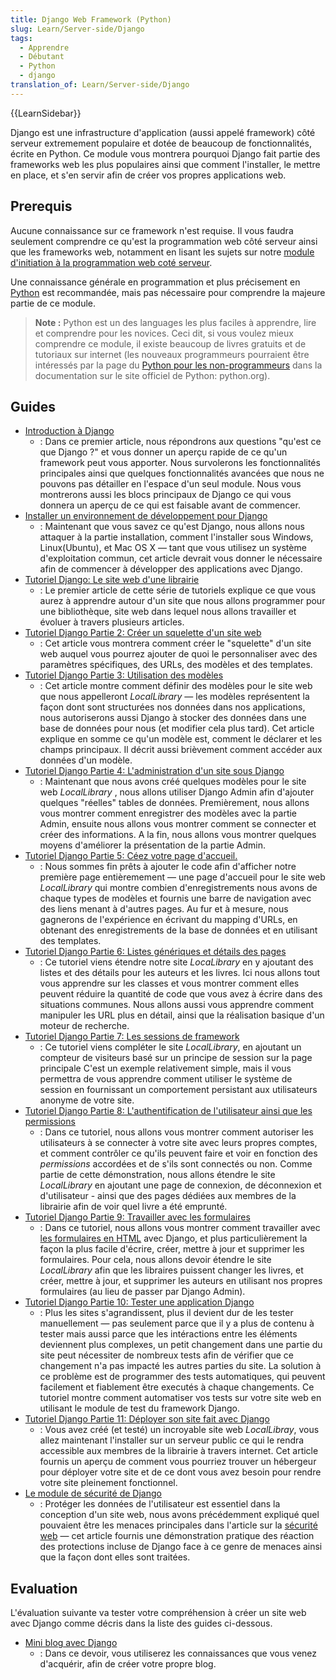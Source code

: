 ```yaml
---
title: Django Web Framework (Python)
slug: Learn/Server-side/Django
tags:
  - Apprendre
  - Débutant
  - Python
  - django
translation_of: Learn/Server-side/Django
---
```

{{LearnSidebar}}

Django est une infrastructure d'application (aussi appelé framework) côté serveur extremement populaire et dotée de beaucoup de fonctionnalités, écrite en Python. Ce module vous montrera pourquoi Django fait partie des frameworks web les plus populaires ainsi que comment l'installer, le mettre en place, et s'en servir afin de créer vos propres applications web.

## Prerequis

Aucune connaissance sur ce framework n'est requise. Il vous faudra seulement comprendre ce qu'est la programmation web côté serveur ainsi que les frameworks web, notamment en lisant les sujets sur notre [module d'initiation à la programmation web coté serveur](/fr/docs/Learn/Server-side/First_steps).

Une connaissance générale en programmation et plus précisement en [Python](/fr/docs/Glossaire/Python) est recommandée, mais pas nécessaire pour comprendre la majeure partie de ce module.

> **Note :** Python est un des languages les plus faciles à apprendre, lire et comprendre pour les novices. Ceci dit, si vous voulez mieux comprendre ce module, il existe beaucoup de livres gratuits et de tutoriaux sur internet (les nouveaux programmeurs pourraient être intéressés par la page du [Python pour les non-programmeurs](https://wiki.python.org/moin/BeginnersGuide/NonProgrammers) dans la documentation sur le site officiel de Python: python.org).

## Guides

- [Introduction à Django](/fr/docs/Learn/Server-side/Django/Introduction)
  - : Dans ce premier article, nous répondrons aux questions "qu'est ce que Django ?" et vous donner un aperçu rapide de ce qu'un framework peut vous apporter. Nous survolerons les fonctionnalités principales ainsi que quelques fonctionnalités avancées que nous ne pouvons pas détailler en l'espace d'un seul module. Nous vous montrerons aussi les blocs principaux de Django ce qui vous donnera un aperçu de ce qui est faisable avant de commencer.
- [Installer un environnement de développement pour Django](/fr/docs/Learn/Server-side/Django/development_environment)
  - : Maintenant que vous savez ce qu'est Django, nous allons nous attaquer à la partie installation, comment l'installer sous Windows, Linux(Ubuntu), et Mac OS X — tant que vous utilisez un système d'exploitation commun, cet article devrait vous donner le nécessaire afin de commencer à développer des applications avec Django.
- [Tutoriel Django: Le site web d'une librairie](/fr/docs/Learn/Server-side/Django/Tutorial_local_library_website)
  - : Le premier article de cette série de tutoriels explique ce que vous aurez à apprendre autour d'un site que nous allons programmer pour une bibliothèque, site web dans lequel nous allons travailler et évoluer à travers plusieurs articles.
- [Tutoriel Django Partie 2: Créer un squelette d'un site web](/fr/docs/Learn/Server-side/Django/skeleton_website)
  - : Cet article vous montrera comment créer le "squelette" d'un site web auquel vous pourrez ajouter de quoi le personnaliser avec des paramètres spécifiques, des URLs, des modèles et des templates.
- [Tutoriel Django Partie 3: Utilisation des modèles](/fr/docs/Learn/Server-side/Django/Models)
  - : Cet article montre comment définir des modèles pour le site web que nous appelleront _LocalLibrary_ — les modèles représentent la façon dont sont structurées nos données dans nos applications, nous autoriserons aussi Django à stocker des données dans une base de données pour nous (et modifier cela plus tard). Cet article explique en somme ce qu'un modèle est, comment le déclarer et les champs principaux. Il décrit aussi brièvement comment accéder aux données d'un modèle.
- [Tutoriel Django Partie 4: L'administration d'un site sous Django](/fr/docs/Learn/Server-side/Django/Admin_site)
  - : Maintenant que nous avons créé quelques modèles pour le site web _LocalLibrary_ , nous allons utiliser Django Admin afin d'ajouter quelques "réelles" tables de données. Premièrement, nous allons vous montrer comment enregistrer des modèles avec la partie Admin, ensuite nous allons vous montrer comment se connecter et créer des informations. A la fin, nous allons vous montrer quelques moyens d'améliorer la présentation de la partie Admin.
- [Tutoriel Django Partie 5: Céez votre page d'accueil.](/fr/docs/Learn/Server-side/Django/Home_page)
  - : Nous sommes fin prêts à ajouter le code afin d'afficher notre première page entièremement — une page d'accueil pour le site web _LocalLibrary_ qui montre combien d'enregistrements nous avons de chaque types de modèles et fournis une barre de navigation avec des liens menant à d'autres pages. Au fur et à mesure, nous gagnerons de l'expérience en écrivant du mapping d'URLs, en obtenant des enregistrements de la base de données et en utilisant des templates.
- [Tutoriel Django Partie 6: Listes génériques et détails des pages](/fr/docs/Learn/Server-side/Django/Generic_views)
  - : Ce tutoriel viens étendre notre site _LocaLibrary_ en y ajoutant des listes et des détails pour les auteurs et les livres. Ici nous allons tout vous apprendre sur les classes et vous montrer comment elles peuvent réduire la quantité de code que vous avez à écrire dans des situations communes. Nous allons aussi vous apprendre comment manipuler les URL plus en détail, ainsi que la réalisation basique d'un moteur de recherche.
- [Tutoriel Django Partie 7: Les sessions de framework](/fr/docs/Learn/Server-side/Django/Sessions)
  - : Ce tutoriel viens compléter le site _LocalLibrary_, en ajoutant un compteur de visiteurs basé sur un principe de session sur la page principale C'est un exemple relativement simple, mais il vous permettra de vous apprendre comment utiliser le système de session en fournissant un comportement persistant aux utilisateurs anonyme de votre site.
- [Tutoriel Django Partie 8: L'authentification de l'utilisateur ainsi que les permissions](/fr/docs/Learn/Server-side/Django/Authentication)
  - : Dans ce tutoriel, nous allons vous montrer comment autoriser les utilisateurs à se connecter à votre site avec leurs propres comptes, et comment contrôler ce qu'ils peuvent faire et voir en fonction des _permissions_ accordées et de s'ils sont connectés ou non. Comme partie de cette démonstration, nous allons étendre le site _LocalLibrary_ en ajoutant une page de connexion, de déconnexion et d'utilisateur - ainsi que des pages dédiées aux membres de la librairie afin de voir quel livre a été emprunté.
- [Tutoriel Django Partie 9: Travailler avec les formulaires](/fr/docs/Learn/Server-side/Django/Forms)
  - : Dans ce tutoriel, nous allons vous montrer comment travailler avec [les formulaires en HTML](/fr/docs/Web/Guide/HTML/Forms) avec Django, et plus particulièrement la façon la plus facile d'écrire, créer, mettre à jour et supprimer les formulaires. Pour cela, nous allons devoir étendre le site _LocalLibrary_ afin que les libraires puissent changer les livres, et créer, mettre à jour, et supprimer les auteurs en utilisant nos propres formulaires (au lieu de passer par Django Admin).
- [Tutoriel Django Partie 10: Tester une application Django](/fr/docs/Learn/Server-side/Django/Testing)
  - : Plus les sites s'agrandissent, plus il devient dur de les tester manuellement — pas seulement parce que il y a plus de contenu à tester mais aussi parce que les intéractions entre les éléments deviennent plus complexes, un petit changement dans une partie du site peut nécessiter de nombreux tests afin de vérifier que ce changement n'a pas impacté les autres parties du site. La solution à ce problème est de programmer des tests automatiques, qui peuvent facilement et fiablement être executés à chaque changements. Ce tutoriel montre comment automatiser vos tests sur votre site web en utilisant le module de test du framework Django.
- [Tutoriel Django Partie 11: Déployer son site fait avec Django](/fr/docs/Learn/Server-side/Django/Deployment)
  - : Vous avez créé (et testé) un incroyable site web _LocalLibray_, vous allez maintenant l'installer sur un serveur public ce qui le rendra accessible aux membres de la librairie à travers internet. Cet article fournis un aperçu de comment vous pourriez trouver un hébergeur pour déployer votre site et de ce dont vous avez besoin pour rendre votre site pleinement fonctionnel.
- [Le module de sécurité de Django](/fr/docs/Learn/Server-side/Django/web_application_security)
  - : Protéger les données de l'utilisateur est essentiel dans la conception d'un site web, nous avons précédemment expliqué quel pouvaient être les menaces principales dans l'article sur la [sécurité web](/fr/docs/Web/Security) — cet article fournis une démonstration pratique des réaction des protections incluse de Django face à ce genre de menaces ainsi que la façon dont elles sont traitées.

## Evaluation

L'évaluation suivante va tester votre compréhension à créer un site web avec Django comme décris dans la liste des guides ci-dessous.

- [Mini blog avec Django](/fr/docs/Learn/Server-side/Django/django_assessment_blog)
  - : Dans ce devoir, vous utiliserez les connaissances que vous venez d'acquérir, afin de créer votre propre blog.
